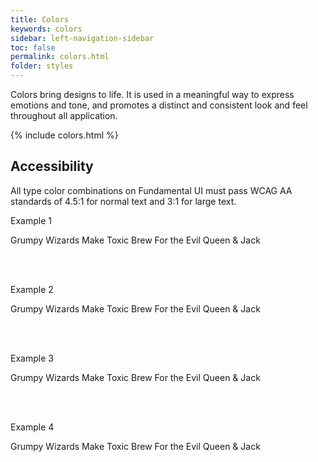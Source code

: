 ```yaml
---
title: Colors
keywords: colors
sidebar: left-navigation-sidebar
toc: false
permalink: colors.html
folder: styles
---
```


Colors bring designs to life.  It is used in a meaningful way to express emotions and tone, and promotes a distinct and consistent look and feel throughout all application.

{% include colors.html %}

## Accessibility

All type color combinations on Fundamental UI must pass WCAG AA standards of 4.5:1 for normal text and 3:1 for large text.

Example 1
<div class="tn-alert docs-colors_example docs-colors_example--1" role="alert">
    Grumpy Wizards Make Toxic Brew For the Evil Queen & Jack
</div>

<br><br>

Example 2
<div class="tn-alert docs-colors_example docs-colors_example--2" role="alert">
    Grumpy Wizards Make Toxic Brew For the Evil Queen & Jack
</div>

<br><br>

Example 3
<div class="tn-alert docs-colors_example docs-colors_example--3" role="alert">
    Grumpy Wizards Make Toxic Brew For the Evil Queen & Jack
</div>

<br><br>

Example 4
<div class="tn-alert docs-colors_example docs-colors_example--4" role="alert">
    Grumpy Wizards Make Toxic Brew For the Evil Queen & Jack
</div>

<br><br>

